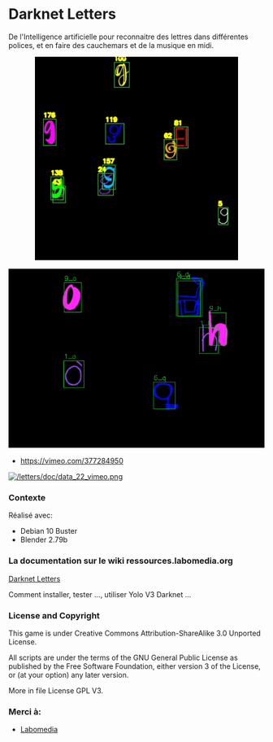 # Darknet Letters

De l'Intelligence artificielle pour reconnaitre des lettres dans différentes polices,
et en faire des cauchemars et de la musique en midi.

<p align="center">
<img src="/letters/doc/shot_43.jpg" width="400" height="400"/>
</p>

[![Regarder la video sur Vimeo](/letters/doc/data_22_vimeo.png)](https://vimeo.com/377284950)

* https://vimeo.com/377284950

[![/letters/doc/data_22_vimeo.png](https://vimeo.com/377284950/0.jpg)](https://vimeo.com/377284950)

### Contexte

Réalisé avec:

* Debian 10 Buster
* Blender 2.79b

### La documentation sur le wiki ressources.labomedia.org

[Darknet Letters](https://ressources.labomedia.org/darknet_letters)

Comment installer, tester ..., utiliser Yolo V3 Darknet ...
 
### License and Copyright

This game is under Creative Commons Attribution-ShareAlike 3.0 Unported License.

All scripts are under the terms of the GNU General Public License as published
by the Free Software Foundation, either version 3 of the License,
or (at your option) any later version.

More in file License GPL V3.


### Merci à:

* [Labomedia](https://labomedia.org/)
